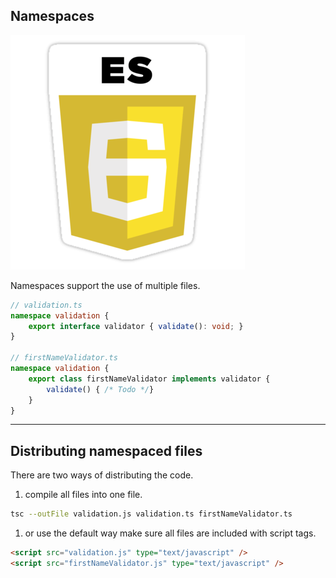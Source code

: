 ## Namespaces
<img src="resources/es6.png" alt="ES6" class="emblem">

Namespaces support the use of multiple files.

```typescript
// validation.ts
namespace validation {
    export interface validator { validate(): void; }
}

// firstNameValidator.ts
namespace validation {
    export class firstNameValidator implements validator {
        validate() { /* Todo */}
    }
}
```

---

## Distributing namespaced files

There are two ways of distributing the code.

1. compile all files into one file. <!-- .element class="fragment" data-fragment-index="0" -->
```bash
tsc --outFile validation.js validation.ts firstNameValidator.ts
```
1. or use the default way make sure all files are included with script tags. <!-- .element class="fragment" data-fragment-index="1" -->
```html
<script src="validation.js" type="text/javascript" />
<script src="firstNameValidator.js" type="text/javascript" />
```
